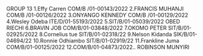 GROUP 13
1.Effy Carren      COM/B /01-00143/2022
2.FRANCIS  MUHANJI  COM/B /01-00126/2022
3.ONYANGO KENNEDY  COM/B /01-00129/2022
4.Wesley Odeba ITE/D/01-55193/2022
5.SIT/B/01-05039/2022 OBED RIECHI
6.BRAVIN JOB  COM/B/01-03848/2022
7.OKOMO PETER SIT/B/01-02925/2022
8.Cornelius tue SIT/B/01-02318/22
9.Nelson Kidanda SIK/B/01-04694/22
10.Ronnie Odhiambo SIT/B/01-02919/22
11.Frankline Juma  COM/B/01-00125/2022
12.COM/B/01-04873/2022.. ROBINSON MUNYIRI
